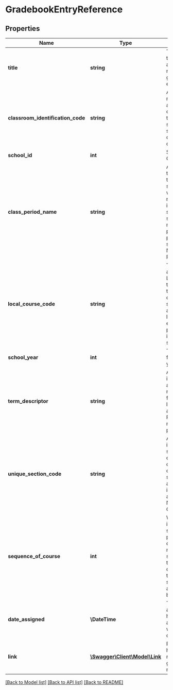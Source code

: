 # GradebookEntryReference

## Properties
Name | Type | Description | Notes
------------ | ------------- | ------------- | -------------
**title** | **string** | The name or title of the activity to be recorded in the gradebook entry. | [optional] 
**classroom_identification_code** | **string** | A unique number or alphanumeric code assigned to a room by a school, school system, state, or other agency or entity. | [optional] 
**school_id** | **int** | School Identity Column | [optional] 
**class_period_name** | **string** | An indication of the portion of a typical daily session in which students receive instruction in a specified subject (e.g., morning, sixth period, block period, or AB schedules).   NEDM: Class Period | [optional] 
**local_course_code** | **string** | The local code assigned by the LEA or Campus that identifies the organization of subject matter and related learning experiences provided for the instruction of students. | [optional] 
**school_year** | **int** | The identifier for the school year. | [optional] 
**term_descriptor** | **string** | A unique identifier used as Primary Key, not derived from business logic, when acting as Foreign Key, references the parent table. | [optional] 
**unique_section_code** | **string** | A unique identifier for the section, that is defined for a campus by the classroom, the subjects taught, and the instructors that are assigned.  NEDM: Unique Course Code | [optional] 
**sequence_of_course** | **int** | When a section is part of a sequence of parts for a course, the number if the sequence.  If the course has only onle part, the value of this section attribute should be 1. | [optional] 
**date_assigned** | **\\DateTime** | The date the assignment, homework, or assessment was assigned or executed. | [optional] 
**link** | [**\Swagger\Client\Model\Link**](Link.md) | Represents a hyperlink to the related gradebookEntry resource. | [optional] 

[[Back to Model list]](../README.md#documentation-for-models) [[Back to API list]](../README.md#documentation-for-api-endpoints) [[Back to README]](../README.md)


